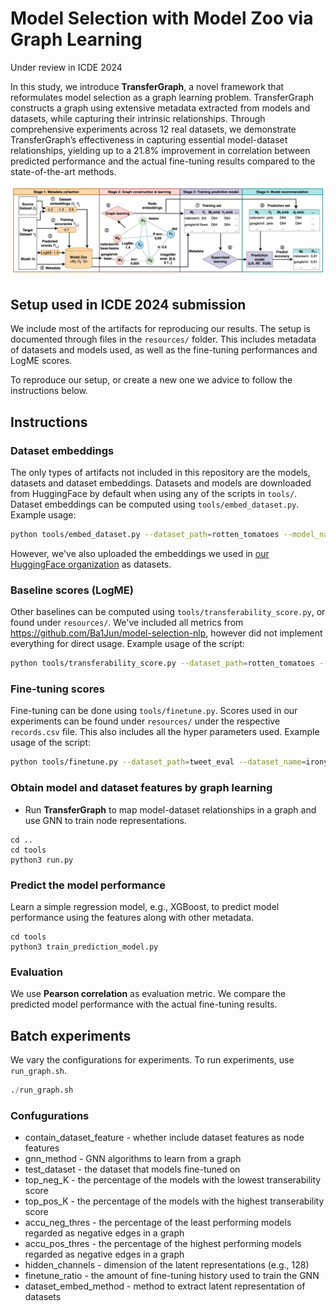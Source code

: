 # Model Selection with Model Zoo via Graph Learning
Under review in ICDE 2024

In this study, we introduce **TransferGraph**, a novel framework that reformulates model selection as a graph learning
problem. TransferGraph constructs a graph using extensive metadata extracted from models and datasets, while capturing
their intrinsic relationships. Through comprehensive experiments across 12 real datasets, we demonstrate TransferGraph’s
effectiveness in capturing essential model-dataset relationships, yielding up to a 21.8% improvement in correlation
between predicted performance and the actual fine-tuning results compared to the state-of-the-art methods.

![image](https://github.com/zLizy/transferability_graph/blob/main/img/overview.jpg)

## Setup used in ICDE 2024 submission

We include most of the artifacts for reproducing our results. The setup is documented through files in the `resources/`
folder. This includes metadata of datasets and models used, as well as the fine-tuning performances and LogME scores.

To reproduce our setup, or create a new one we advice to follow the instructions below.

## Instructions

### Dataset embeddings

The only types of artifacts not included in this repository are the models, datasets and dataset embeddings. Datasets
and models are downloaded from HuggingFace by default when using any of the scripts in `tools/`. Dataset embeddings can
be computed using `tools/embed_dataset.py`. Example usage:

```bash
python tools/embed_dataset.py --dataset_path=rotten_tomatoes --model_name=EleutherAI/gpt-neo-125m --task_type=sequence_classification --embedding_method="domain_similarity"
```

However, we've also uploaded the embeddings we used
in [our HuggingFace organization](https://huggingface.co/TransferGraph) as datasets.

### Baseline scores (LogME)

Other baselines can be computed using `tools/transferability_score.py`, or found under `resources/`. We've included all
metrics from https://github.com/Ba1Jun/model-selection-nlp, however did not implement everything for direct usage.
Example usage of the script:

```bash
python tools/transferability_score.py --dataset_path=rotten_tomatoes --model_name=roberta-large --task_type=sequence_classification --metric="LogME"
```

### Fine-tuning scores

Fine-tuning can be done using `tools/finetune.py`. Scores used in our experiments can be found under `resources/` under
the respective `records.csv` file. This also includes all the hyper parameters used. Example usage of the script:

```bash
python tools/finetune.py --dataset_path=tweet_eval --dataset_name=irony --model_name=distilbert-base-uncased --task_type=sequence_classification --batch_size=64 --num_train_epochs=1 --learning_rate=2e-4 --peft_method=lora
```

### Obtain model and dataset features by graph learning   
*  Run **TransferGraph** to map model-dataset relationships in a graph and use GNN to train node representations.
```console
cd ..
cd tools
python3 run.py                                                                
```
### Predict the model performance 
Learn a simple regression model, e.g., XGBoost, to predict model performance using the features along with other metadata.
```console
cd tools
python3 train_prediction_model.py
```
### Evaluation
We use **Pearson correlation** as evaluation metric. We compare the predicted model performance with the actual fine-tuning results.

## Batch experiments
We vary the configurations for experiments. To run experiments, use `run_graph.sh`.
```python
./run_graph.sh
```
### Confugurations
* contain_dataset_feature - whether include dataset features as node features
* gnn_method - GNN algorithms to learn from a graph
* test_dataset - the dataset that models fine-tuned on
* top_neg_K - the percentage of the models with the lowest transerability score
* top_pos_K - the percentage of the models with the highest transerability score
* accu_neg_thres - the percentage of the least performing models regarded as negative edges in a graph
* accu_pos_thres - the percentage of the highest performing models regarded as negative edges in a graph
* hidden_channels - dimension of the latent representations (e.g., 128)
* finetune_ratio - the amount of fine-tuning history used to train the GNN
* dataset_embed_method - method to extract latent representation of datasets



